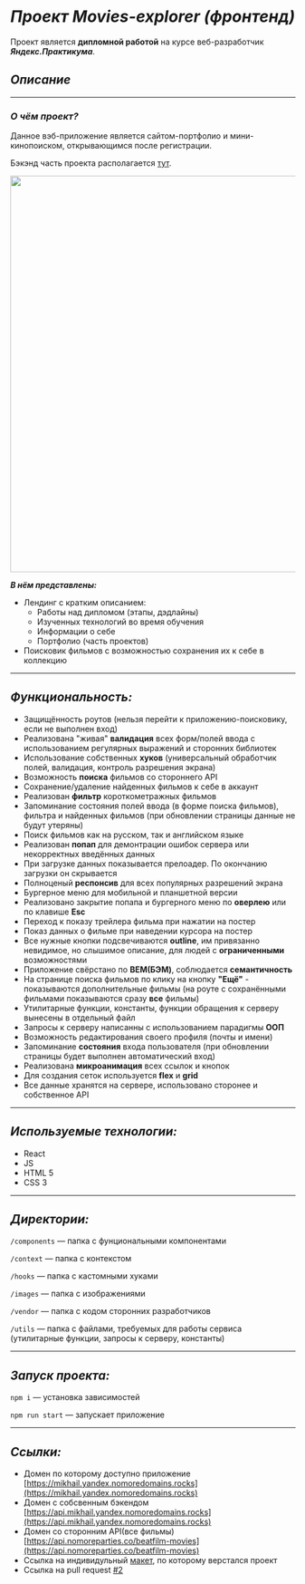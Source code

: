 # ***Проект Movies-explorer (фронтенд)***
Проект является **дипломной работой** на курсе веб-разработчик ***Яндекс.Практикума***.
## *Описание*
----
### ***О чём проект?***

Данное вэб-приложение является сайтом-портфолио и мини-кинопоиском, открывающимся после регистрации.

Бэкэнд часть проекта располагается [тут](https://github.com/MikhailYandex/movies-explorer-api).

<p align="center"><a href="https://mikhail.yandex.nomoredomains.rocks" target="_blank"><img src="https://github.com/MikhailYandex/movies-explorer-frontend/assets/114576286/f3aa8813-56c2-4d19-8a64-1ce0de81e49e" width="700px"></a></p>

***В нём представлены:***


* Лендинг c кратким описанием:
  + Работы над дипломом (этапы, дэдлайны)
  + Изученных технологий во время обучения
  + Информации о себе
  + Портфолио (часть проектов)
* Поисковик фильмов с возможностью сохранения их к себе в коллекцию

---
## *Функциональность:*
* Защищённость роутов (нельзя перейти к приложению-поисковику, если не выполнен вход)
* Реализована "живая" **валидация** всех форм/полей ввода с использованием регулярных выражений и сторонних библиотек
* Использование собственных **хуков** (универсальный обработчик полей, валидация, контроль разрешения экрана)
* Возможность **поиска** фильмов со стороннего API
* Сохранение/удаление найденных фильмов к себе в аккаунт
* Реализован **фильтр** короткометражных фильмов
* Запоминание состояния полей ввода (в форме поиска фильмов), фильтра и найденных фильмов (при обновлении страницы данные не будут утеряны)
* Поиск фильмов как на русском, так и английском языке
* Реализован **попап** для демонтрации ошибок сервера или некорректных введённых данных
* При загрузке данных показывается прелоадер. По окончанию загрузки он скрывается
* Полноценый **респонсив** для всех популярных разрешений экрана
* Бургерное меню для мобильной и планшетной версии
* Реализовано закрытие попапа и бургерного меню по **оверлею** или по клавише **Esc**
* Переход к показу трейлера фильма при нажатии на постер
* Показ данных о фильме при наведении курсора на постер
* Все нужные кнопки подсвечиваются **outline**, им привязанно невидимое, но слышимое описание, для людей с **ограниченными** возможностями
* Приложение свёрстано по **BEM(БЭМ)**, соблюдается **семантичность**
* На странице поиска фильмов по клику на кнопку **"Ещё"** - показываются дополнительные фильмы (на роуте с сохранёнными фильмами показываются сразу **все** фильмы)
* Утилитарные функции, константы, функции обращения к серверу вынесены в отдельный файл
* Запросы к серверу написанны с использованием парадигмы **ООП**
* Возможность редактирования своего профиля (почты и имени)
* Запоминание **состояния** входа пользователя (при обновлении страницы будет выполнен автоматический вход)
* Реализована **микроанимация** всех ссылок и кнопок
* Для создания сеток используется **flex** и **grid**
* Все данные хранятся на сервере, использовано сторонее и собственное API

---
## *Используемые технологии:*

* React
* JS
* HTML 5
* CSS 3
---

## *Директории:*

`/components` — папка с фунциональными компонентами

`/context` — папка с контекстом

`/hooks` — папка с кастомными хуками

`/images` — папка c изображениями

`/vendor` — папка с кодом сторонних разработчиков

`/utils` — папка с файлами, требуемых для работы сервиса (утилитарные функции, запросы к серверу, константы)

---
## *Запуск проекта:*
`npm i` — установка зависимостей

`npm run start` — запускает приложение

---
## *Ссылки:*

* Домен по которому доступно приложение [https://mikhail.yandex.nomoredomains.rocks](https://mikhail.yandex.nomoredomains.rocks)
* Домен с собсвенным бэкендом [https://api.mikhail.yandex.nomoredomains.rocks](https://api.mikhail.yandex.nomoredomains.rocks)
* Домен со сторонним API(все фильмы) [https://api.nomoreparties.co/beatfilm-movies](https://api.nomoreparties.co/beatfilm-movies)
* Ссылка на индивидульный [макет](https://www.figma.com/file/HtlLitBq6LbT9wAvATqTUu/Diploma-(Copy)?type=design&node-id=891-3857&t=aY7Llf2ToGoaWKph-0), по которому верстался проект
* Ссылка на pull request [#2](https://github.com/MikhailYandex/movies-explorer-frontend/pull/2)

